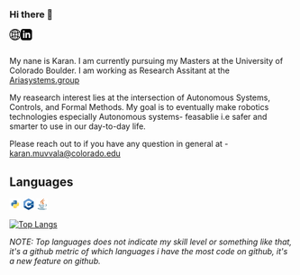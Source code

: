 ### Hi there 👋

<a href="https://www.ariasystems.group/karan.html">
  <img align="left" alt="Karan Muvvala|Website" width="20px" src="https://github.com/MuvvalaKaran/MuvvalaKaran/blob/master/images/website.png" />
</a>

<a href="https://www.linkedin.com/in/karanmuvvala/">
  <img align="left" alt="Karan Muvvala|Linkedin" width="20px" src="https://github.com/MuvvalaKaran/MuvvalaKaran/blob/master/images/linkedin.svg" />
</a>

<br />
<br />

My nane is Karan. I am currently pursuing my Masters at the University of Colorado Boulder. I am working as Research Assitant at the [Ariasystems.group](https://www.ariasystems.group/karan.html)

My reasearch interest lies at the intersection of Autonomous Systems, Controls, and Formal Methods. My goal is to eventually make robotics technologies especially Autonomous systems- feasablie i.e safer and smarter to use in our day-to-day life. 

Please reach out to if you have any question in general at - [karan.muvvala@colorado.edu](mailto:karan.muvvala@colorado.edu)

## Languages 
<code><img height="20" src="https://raw.githubusercontent.com/github/explore/80688e429a7d4ef2fca1e82350fe8e3517d3494d/topics/python/python.png"></code>
<code><img height="20" src="https://raw.githubusercontent.com/github/explore/80688e429a7d4ef2fca1e82350fe8e3517d3494d/topics/cpp/cpp.png"></code>
<code><img height="20" src="https://raw.githubusercontent.com/github/explore/80688e429a7d4ef2fca1e82350fe8e3517d3494d/topics/java/java.png"></code>

<!-- hiding my c and my shell scripts files as they are autogenerated code -->
[![Top Langs](https://github-readme-stats.vercel.app/api/top-langs/?username=MuvvalaKaran&hide=c,shell&layout=compact)](https://github.com/anuraghazra/github-readme-stats)

*NOTE: Top languages does not indicate my skill level or something like that, it's a github metric of which languages i have the most code on github, it's a new feature on github.*

<!--
**MuvvalaKaran/MuvvalaKaran** is a ✨ _special_ ✨ repository because its `README.md` (this file) appears on your GitHub profile.

Here are some ideas to get you started:

- 🔭 I’m currently working on ...
- 🌱 I’m currently learning ...
- 👯 I’m looking to collaborate on ...
- 🤔 I’m looking for help with ...
- 💬 Ask me about ...
- 📫 How to reach me: ...
- 😄 Pronouns: ...
- ⚡ Fun fact: ...
-->
